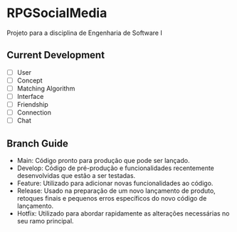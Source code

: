 # RPGSocialMedia
Projeto para a disciplina de Engenharia de Software I

## Current Development
- [ ] User
- [ ] Concept
- [ ] Matching Algorithm
- [ ] Interface
- [ ] Friendship
- [ ] Connection
- [ ] Chat

## Branch Guide
- Main: Código pronto para produção que pode ser lançado.
- Develop: Código de pré-produção e funcionalidades recentemente desenvolvidas que estão a ser testadas.
- Feature: Utilizado para adicionar novas funcionalidades ao código.
- Release: Usado na preparação de um novo lançamento de produto, retoques finais e pequenos erros específicos do novo código de lançamento.
- Hotfix: Utilizado para abordar rapidamente as alterações necessárias no seu ramo principal.
